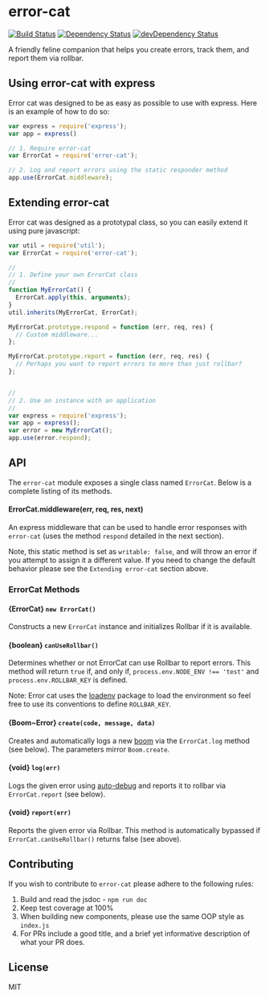 # error-cat
[![Build Status](https://travis-ci.org/Runnable/error-cat.svg?branch=master)](https://travis-ci.org/Runnable/error-cat)
[![Dependency Status](https://david-dm.org/Runnable/error-cat.svg)](https://david-dm.org/Runnable/error-cat)
[![devDependency Status](https://david-dm.org/Runnable/error-cat/dev-status.svg)](https://david-dm.org/Runnable/error-cat/dev-status.svg)

A friendly feline companion that helps you create errors, track them, and report them via rollbar.

## Using error-cat with express
Error cat was designed to be as easy as possible to use with express. Here is an
example of how to do so:

```js
var express = require('express');
var app = express()

// 1. Require error-cat
var ErrorCat = require('error-cat');

// 2. Log and report errors using the static responder method
app.use(ErrorCat.middleware);
```

## Extending error-cat
Error cat was designed as a prototypal class, so you can easily extend it using
pure javascript:

```js
var util = require('util');
var ErrorCat = require('error-cat');

//
// 1. Define your own ErrorCat class
//
function MyErrorCat() {
  ErrorCat.apply(this, arguments);
}
util.inherits(MyErrorCat, ErrorCat);

MyErrorCat.prototype.respond = function (err, req, res) {
  // Custom middleware...
};

MyErrorCat.prototype.report = function (err, req, res) {
  // Perhaps you want to report errors to more than just rollbar?
};


//
// 2. Use an instance with an application
//
var express = require('express');
var app = express();
var error = new MyErrorCat();
app.use(error.respond);
```
## API

The `error-cat` module exposes a single class named `ErrorCat`. Below is a
complete listing of its methods.

#### ErrorCat.middleware(err, req, res, next)
An express middleware that can be used to handle error responses with
`error-cat` (uses the method `respond` detailed in the next section).

Note, this static method is set as `writable: false`, and will throw an error
if you attempt to assign it a different value. If you need to change the default
behavior please see the `Extending error-cat` section above.

### ErrorCat Methods

#### {ErrorCat} `new ErrorCat()`
Constructs a new `ErrorCat` instance and initializes Rollbar if it is available.

#### {boolean} `canUseRollbar()`
Determines whether or not ErrorCat can use Rollbar to report errors. This method
will return `true` if, and only if, `process.env.NODE_ENV !== 'test'` and
`process.env.ROLLBAR_KEY` is defined.

Note: Error cat uses the [loadenv](http://www.npmjs.com/package/loadenv) package
to load the environment so feel free to use its conventions to define
`ROLLBAR_KEY`.

#### {Boom~Error} `create(code, message, data)`
Creates and automatically logs a new [boom](https://www.npmjs.com/package/boom)
via the `ErrorCat.log` method (see below). The parameters mirror `Boom.create`.

#### {void} `log(err)`
Logs the given error using [auto-debug](https://www.npmjs.com/package/auto-debug)
and reports it to rollbar via `ErrorCat.report` (see below).

#### {void} `report(err)`
Reports the given error via Rollbar. This method is automatically bypassed if
`ErrorCat.canUseRollbar()` returns false (see above).

## Contributing
If you wish to contribute to `error-cat` please adhere to the following rules:

1. Build and read the jsdoc - `npm run doc`
2. Keep test coverage at 100%
3. When building new components, please use the same OOP style as `index.js`
4. For PRs include a good title, and a brief yet informative description of what
   your PR does.

## License
MIT
